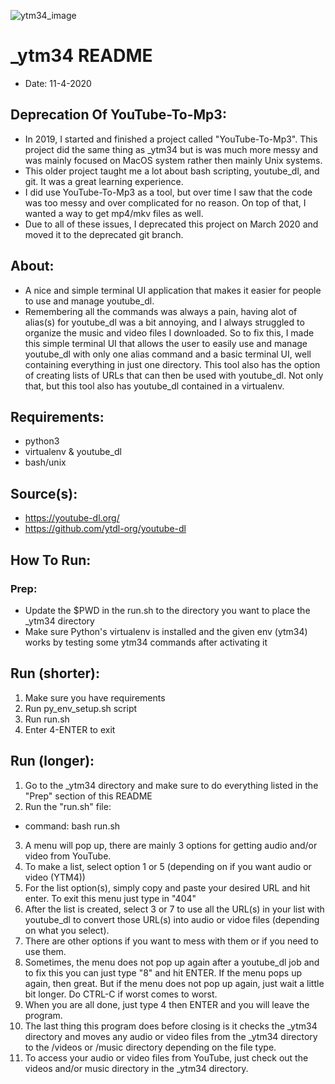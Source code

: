 ![ytm34_image](https://user-images.githubusercontent.com/15916367/98440967-4abef800-20b9-11eb-8d14-5310b72b8ac5.png)

# _ytm34 README
- Date: 11-4-2020

## Deprecation Of YouTube-To-Mp3:
- In 2019, I started and finished a project called "YouTube-To-Mp3". This project did the same thing as _ytm34 but is was much more messy and was mainly focused on MacOS system rather then mainly Unix systems.
- This older project taught me a lot about bash scripting, youtube_dl, and git. It was a great learning experience.
- I did use YouTube-To-Mp3 as a tool, but over time I saw that the code was too messy and over complicated for no reason. On top of that, I wanted a way to get mp4/mkv files as well.
- Due to all of these issues, I deprecated this project on March 2020 and moved it to the deprecated git branch.

## About:
- A nice and simple terminal UI application that makes it easier for people to use and manage youtube_dl.
- Remembering all the commands was always a pain, having alot of alias(s) for youtube_dl was a bit annoying, and I always struggled to organize the music and video files I downloaded. So to fix this, I made this simple terminal UI that allows the user to easily use and manage youtube_dl with only one alias command and a basic terminal UI, well containing everything in just one directory. This tool also has the option of creating lists of URLs that can then be used with youtube_dl. Not only that, but this tool also has youtube_dl contained in a virtualenv.

## Requirements:
- python3
- virtualenv & youtube_dl
- bash/unix

## Source(s):
- https://youtube-dl.org/
- https://github.com/ytdl-org/youtube-dl

## How To Run:
### Prep:
- Update the $PWD in the run.sh to the directory you want to place the _ytm34 directory
- Make sure Python's virtualenv is installed and the given env (ytm34) works by testing some ytm34 commands after activating it

## Run (shorter):
1) Make sure you have requirements
2) Run py_env_setup.sh script
3) Run run.sh
4) Enter 4-ENTER to exit

## Run (longer):
1) Go to the _ytm34 directory and make sure to do everything listed in the "Prep" section of this README
2) Run the "run.sh" file:
- command: bash run.sh
3) A menu will pop up, there are mainly 3 options for getting audio and/or video from YouTube.
4) To make a list, select option 1 or 5 (depending on if you want audio or video (YTM4))
5) For the list option(s), simply copy and paste your desired URL and hit enter. To exit this menu just type in "404"
6) After the list is created, select 3 or 7 to use all the URL(s) in your list with youtube_dl to convert those URL(s) into audio or vidoe files (depending on what you select).
7) There are other options if you want to mess with them or if you need to use them.
8) Sometimes, the menu does not pop up again after a youtube_dl job and to fix this you can just type "8" and hit ENTER. If the menu pops up again, then great. But if the menu does not pop up again, just wait a little bit longer. Do CTRL-C if worst comes to worst.
9) When you are all done, just type 4 then ENTER and you will leave the program.
10) The last thing this program does before closing is it checks the _ytm34 directory and moves any audio or video files from the _ytm34 directory to the /videos or /music directory depending on the file type.
11) To access your audio or video files from YouTube, just check out the videos and/or music directory in the _ytm34 directory.


